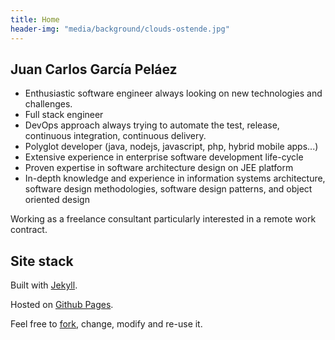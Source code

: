 ```yaml
---
title: Home
header-img: "media/background/clouds-ostende.jpg"
---
```


## Juan Carlos García Peláez
* Enthusiastic software engineer always looking on new
		technologies and challenges.
* Full stack engineer
* DevOps approach always trying to automate the test, release,
		continuous integration, continuous delivery.
* Polyglot developer (java, nodejs, javascript, php, hybrid
		mobile apps...)
* Extensive experience in enterprise software development
		life-cycle
* Proven expertise in software architecture design on JEE
		platform
* In-depth knowledge and experience in information systems
		architecture, software design methodologies, software design patterns,
		and object oriented design
		
Working as a freelance consultant particularly interested in a
	remote work contract.	
	
## Site stack

Built with [Jekyll](http://jekyllrb.com/). 

Hosted on [Github Pages](https://pages.github.com/). 

Feel free to [fork](https://github.com/jgpelaez/jgpelaez.github.io), change, modify and re-use it.